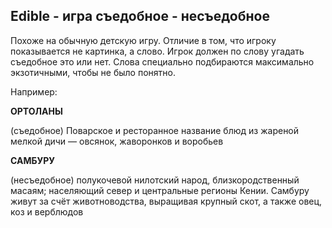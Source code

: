 ## Edible - игра съедобное - несъедобное

Похоже на обычную детскую игру. Отличие в том, что игроку показывается не картинка,
а слово. Игрок должен по слову угадать съедобное это или нет.
Слова специально подбираются максимально экзотичными, чтобы не было понятно.

Например: 

**ОРТОЛАНЫ**

(съедобное) Поварское и ресторанное название блюд из жареной мелкой дичи — овсянок, жаворонков и воробьев

**САМБУРУ**

(несъедобное) полукочевой нилотский народ, близкородственный масаям; 
населяющий север и центральные регионы Кении. 
Самбуру живут за счёт животноводства, выращивая крупный скот, а также овец, коз и верблюдов
